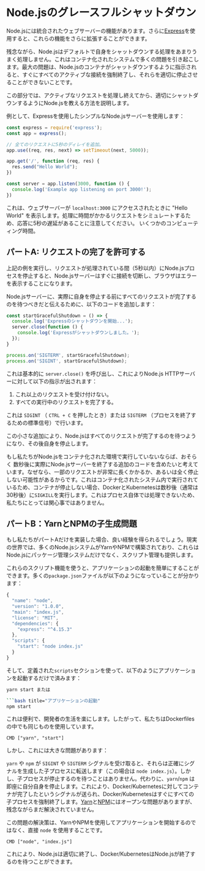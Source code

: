 # Node.jsのグレースフルシャットダウン

Node.jsには統合されたウェブサーバーの機能があります。さらに[Express](https://expressjs.com/)を使用すると、これらの機能をさらに拡張することができます。

残念ながら、Node.jsはデフォルトで自身をシャットダウンする処理をあまりうまく処理しません。これはコンテナ化されたシステムで多くの問題を引き起こします。最大の問題は、Node.jsのコンテナがシャットダウンするように指示されると、すぐにすべてのアクティブな接続を強制終了し、それらを適切に停止させることができないことです。

この部分では、アクティブなリクエストを処理し終えてから、適切にシャットダウンするようにNode.jsを教える方法を説明します。

例として、Expressを使用したシンプルなNode.jsサーバーを使用します：

```javascript title="app.js"
const express = require('express');
const app = express();

// 全てのリクエストに5秒のディレイを追加。
app.use((req, res, next) => setTimeout(next, 5000));

app.get('/', function (req, res) {
  res.send("Hello World");
})

const server = app.listen(3000, function () {
  console.log('Example app listening on port 3000!');
})
```

これは、ウェブサーバーが `localhost:3000` にアクセスされたときに "Hello World" を表示します。処理に時間がかかるリクエストをシミュレートするため、応答に5秒の遅延があることに注意してください。 いくつかのコンピューティング時間。

## パートA: リクエストの完了を許可する

上記の例を実行し、リクエストが処理されている間（5秒以内）にNode.jsプロセスを停止すると、Node.jsサーバーはすぐに接続を切断し、ブラウザはエラーを表示することになります。

Node.jsサーバーに、実際に自身を停止する前にすべてのリクエストが完了するのを待つべきだと伝えるために、以下のコードを追加します：

```javascript title="Graceful Shutdown"
const startGracefulShutdown = () => {
  console.log('Expressのシャットダウンを開始...');
  server.close(function () {
    console.log('Expressがシャットダウンしました。');
  });
}

process.on('SIGTERM', startGracefulShutdown);
process.on('SIGINT', startGracefulShutdown);
```

これは基本的に `server.close()` を呼び出し、これによりNode.js HTTPサーバーに対して以下の指示が出されます：

1. これ以上のリクエストを受け付けない。
2. すべての実行中のリクエストを完了する。

これは `SIGINT` （ `CTRL + C` を押したとき）または `SIGTERM` （プロセスを終了するための標準信号）で行います。

この小さな追加により、Node.jsはすべてのリクエストが完了するのを待つようになり、その後自身を停止します。

もし私たちがNode.jsをコンテナ化された環境で実行していないならば、おそらく 数秒後に実際にNode.jsサーバーを終了する追加のコードを含めたいと考えています。なぜなら、一部のリクエストが非常に長くかかるか、あるいは全く停止しない可能性があるからです。これはコンテナ化されたシステム内で実行されているため、コンテナが停止しない場合、DockerとKubernetesは数秒後（通常は30秒後）に`SIGKILL`を実行します。これはプロセス自体では処理できないため、私たちにとっては関心事ではありません。

## パートB：YarnとNPMの子生成問題

もし私たちがパートAだけを実装した場合、良い経験を得られるでしょう。現実の世界では、多くのNode.jsシステムがYarnやNPMで構築されており、これらはNode.jsにパッケージ管理システムだけでなく、スクリプト管理も提供します。

これらのスクリプト機能を使うと、アプリケーションの起動を簡単にすることができます。多くの`package.json`ファイルが以下のようになっていることが分かります：

```javascript title="package.json"
{
  "name": "node",
  "version": "1.0.0",
  "main": "index.js",
  "license": "MIT",
  "dependencies": {
    "express": "^4.15.3"
  },
  "scripts": {
    "start": "node index.js"
  }
}
```

そして、定義された`scripts`セクションを使って、以下のようにアプリケーションを起動するだけで済みます：

```bash title="Start application"
yarn start または

```bash title="アプリケーションの起動"
npm start
```

これは便利で、開発者の生活を楽にします。したがって、私たちはDockerfilesの中でも同じものを使用しています。

```text title=".dockerfile"
CMD ["yarn", "start"]
```

しかし、これには大きな問題があります：

`yarn` や `npm` が `SIGINT` や `SIGTERM` シグナルを受け取ると、それらは正確にシグナルを生成した子プロセスに転送します（この場合は `node index.js`）。しかし、子プロセスが停止するのを待つことはありません。代わりに、`yarn`/`npm` は即座に自分自身を停止します。これにより、Docker/Kubernetesに対してコンテナが完了したというシグナルが送られ、Docker/Kubernetesはすぐにすべての子プロセスを強制終了します。[Yarn](https://github.com/yarnpkg/yarn/issues/4667)と[NPM](https://github.com/npm/npm/issues/4603)にはオープンな問題がありますが、残念ながらまだ解決されていません。

この問題の解決策は、YarnやNPMを使用してアプリケーションを開始するのではなく、直接 `node` を使用することです。

```text title=".dockerfile"
CMD ["node", "index.js"]
```

これにより、Node.jsは適切に終了し、Docker/KubernetesはNode.jsが終了するのを待つことができます。